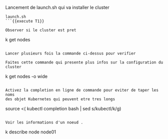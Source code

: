 Lancement de launch.sh qui va installer le cluster

```
launch.sh
```{{execute T1}}

Observer si le cluster est pret
```
k get nodes
```{{execute T1}}

Lancer plusieurs fois la commande ci-dessus pour verifier  

Faites cette commande qui presente plus infos sur la configuration du 
cluster 
```
k get nodes -o wide
```{{execute T1}}

Activez la completion en ligne de commande pour eviter de taper les noms 
des objet Kubernetes qui peuvent etre tres longs
```
source <( kubectl completion bash | sed s/kubectl/k/g)
```{{execute T1}}

Voir les informations d'un noeud .
```
k describe node node01
```{{execute T1}}

